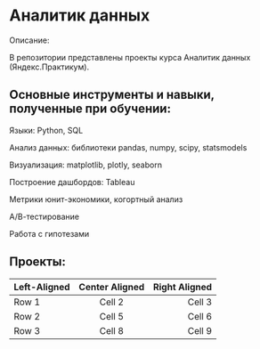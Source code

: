 # Аналитик данных

Описание:

В репозитории представлены проекты курса Аналитик данных (Яндекс.Практикум).

## Основные инструменты и навыки, полученные при обучении:

Языки: Python, SQL

Анализ данных: библиотеки pandas, numpy, scipy, statsmodels

Визуализация: matplotlib, plotly, seaborn

Построение дашбордов: Tableau

Метрики юнит-экономики, когортный анализ

А/В-тестирование

Работа с гипотезами

## Проекты:

| Left-Aligned  | Center Aligned  | Right Aligned |
|:------------- |:---------------:| -------------:|
| Row 1         | Cell 2          | Cell 3        |
| Row 2         | Cell 5          | Cell 6        |
| Row 3         | Cell 8          | Cell 9        |

